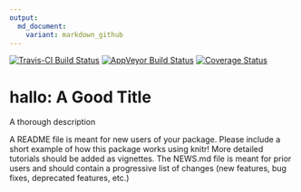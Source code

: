 ```yaml
---
output:
  md_document:
    variant: markdown_github
---
```


[![Travis-CI Build Status](https://travis-ci.org/mflores2021/hallo.png?branch=master)](https://travis-ci.org/mflores2021/hallo)
[![AppVeyor Build Status](https://ci.appveyor.com/api/projects/status/github/mflores2021/hallo?branch=master)](https://ci.appveyor.com/project/mflores2021/hallo)
[![Coverage Status](https://img.shields.io/coveralls/mflores2021/hallo.svg)](https://coveralls.io/r/mflores2021/hallo?branch=master)

<!-- README.md is generated from README.Rmd. Please edit that file -->

# hallo: A Good Title

A thorough description

A README file is meant for new users of your package. Please include a short example of how this package works using knitr! More detailed tutorials should be added as 
vignettes. The NEWS.md file is meant for prior users and should contain a progressive
list of changes (new features, bug fixes, deprecated features, etc.)


